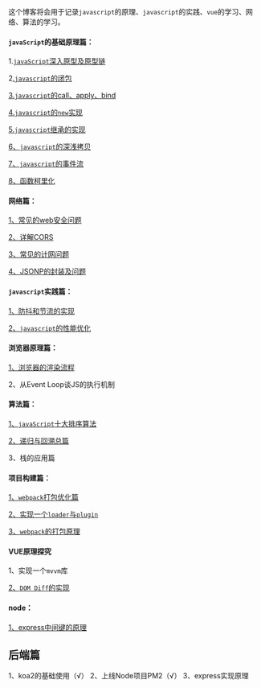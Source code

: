 这个博客将会用于记录`javascript`的原理、`javascript`的实践、`vue`的学习、网络、算法的学习。

#### `javaScript`的基础原理篇：

1.[`javaScript`深入原型及原型链](https://github.com/Liang34/My_blog/issues/7)

2[.`javascript`的闭包](https://github.com/Liang34/My_blog/blob/main/javascript%E5%8E%9F%E7%90%86%E7%AF%87/javaScript%E4%B8%AD%E7%9A%84%E9%97%AD%E5%8C%85.md)

[3.`javascript`的call、apply、bind](https://github.com/Liang34/My_blog/blob/main/javascript%E5%8E%9F%E7%90%86%E7%AF%87/js%E5%AE%9E%E7%8E%B0call_apply_bind.md)

[4.`javascript`的`new`实现](https://github.com/Liang34/My_blog/blob/main/javascript%E5%8E%9F%E7%90%86%E7%AF%87/new%E7%9A%84%E5%AE%9E%E7%8E%B0%E5%8E%9F%E7%90%86.md)

[5.`javascript`继承的实现](https://github.com/Liang34/My_blog/blob/main/javascript%E5%8E%9F%E7%90%86%E7%AF%87/javascript%E7%BB%A7%E6%89%BF%E7%9A%84%E5%AE%9E%E7%8E%B0.md)

[6、`javascript`的深浅拷贝](https://github.com/Liang34/My_blog/blob/main/javascript%E5%8E%9F%E7%90%86%E7%AF%87/javaScript%E7%9A%84%E6%B7%B1%E6%B5%85%E6%8B%B7%E8%B4%9D.md)

[7、`javascript`的事件流](https://github.com/Liang34/My_blog/blob/main/javascript%E5%AE%9E%E8%B7%B5%E7%AF%87/javaScript%E7%9A%84%E4%BA%8B%E4%BB%B6%E6%B5%81.md)

[8、函数柯里化](https://github.com/Liang34/My_blog/blob/main/javascript%E5%8E%9F%E7%90%86%E7%AF%87/%E5%87%BD%E6%95%B0%E6%9F%AF%E9%87%8C%E5%8C%96.md)

#### 网络篇：

[1、常见的web安全问题](https://github.com/Liang34/My_blog/issues/1)

[2、详解CORS](https://github.com/Liang34/My_blog/blob/main/%E7%BD%91%E7%BB%9C/%E8%AF%A6%E8%A7%A3CORS.md)

[3、常见的计网问题](https://github.com/Liang34/My_blog/blob/main/%E7%BD%91%E7%BB%9C/%E5%B8%B8%E8%A7%81%E7%9A%84%E8%AE%A1%E7%BD%91%E9%97%AE%E9%A2%98.md)

[4、JSONP的封装及问题](https://github.com/Liang34/My_blog/blob/main/%E7%BD%91%E7%BB%9C/JSONP%E5%8E%9F%E7%90%86.md)

#### `javascript`实践篇：

[1、防抖和节流的实现](https://github.com/Liang34/My_blog/issues/2)

[2、`javascript`的性能优化](https://github.com/Liang34/My_blog/issues/11)

#### 浏览器原理篇：

[1、浏览器的渲染流程](https://github.com/Liang34/My_blog/blob/main/%E6%B5%8F%E8%A7%88%E5%99%A8%E5%8E%9F%E7%90%86%E7%AF%87/%E6%B5%8F%E8%A7%88%E5%99%A8%E7%9A%84%E6%B8%B2%E6%9F%93%E6%B5%81%E7%A8%8B.md)

2、从Event Loop谈JS的执行机制

#### 算法篇：

[1、`javaScript`十大排序算法](https://github.com/Liang34/My_blog/blob/main/%E7%AE%97%E6%B3%95%E7%AF%87/%E6%8E%92%E5%BA%8F%E7%AE%97%E6%B3%95/%E5%8D%81%E5%A4%A7%E6%8E%92%E5%BA%8F%E7%AE%97%E6%B3%95.md)

[2、递归与回溯总篇](https://github.com/Liang34/My_blog/blob/main/%E7%AE%97%E6%B3%95%E7%AF%87/%E9%80%92%E5%BD%92%E4%B8%8E%E5%9B%9E%E6%BA%AF/%E9%80%92%E5%BD%92%E4%B8%8E%E5%9B%9E%E6%BA%AF%E5%85%AB%E5%8D%81%E9%A2%98.md)

3、栈的应用篇

#### 项目构建篇：

[1、`webpack`打包优化篇](https://github.com/Liang34/My_blog/blob/main/webpack%E7%9A%84%E5%AD%A6%E4%B9%A0%E7%AC%94%E8%AE%B0/webpack%E6%89%93%E5%8C%85%E4%BC%98%E5%8C%96.md)

[2、实现一个`loader`与`plugin`](https://github.com/Liang34/My_blog/blob/main/webpack%E7%9A%84%E5%AD%A6%E4%B9%A0%E7%AC%94%E8%AE%B0/webpack%E7%9A%84loader%E4%B8%8Eplugin.md)

[3、`webpack`的打包原理](https://github.com/Liang34/My_blog/blob/main/webpack%E7%9A%84%E5%AD%A6%E4%B9%A0%E7%AC%94%E8%AE%B0/webpack%E7%9A%84%E4%BD%9C%E7%94%A8%E5%8F%8A%E6%89%93%E5%8C%85%E5%8E%9F%E7%90%86.md)

#### VUE原理探究

1、实现一个`mvvm`库

[2、`DOM Diff`的实现](https://github.com/Liang34/My_blog/blob/main/vue%E5%AD%A6%E4%B9%A0%E7%AF%87/Dom-Diff.md)

#### node：

[1、express中间键的原理](https://github.com/Liang34/My_blog/blob/main/node/express%E4%B8%AD%E9%97%B4%E4%BB%B6%E7%9A%84%E5%8E%9F%E7%90%86.md)


## 后端篇
1、koa2的基础使用（√）
2、上线Node项目PM2（√）
3、express实现原理